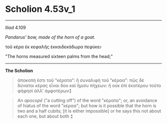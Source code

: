 # Scholion 4.53v_1

---

*Iliad* 4.109

*Pandarus' bow, made of the horn of a goat.*

τοῦ κέρα ἐκ κεφαλῆς ἑκκαιδεκάδωρα πεφύκει·

"The horns measured sixteen palms from the head;"

---

**The Scholion**

> ἀποκοπή ἐστι τοῦ <q>κέρατα</q>: ἢ συναλιφὴ τοῦ <q>κέραα</q>: πῶς δὲ δύναται κέρας εἶναι δύο καὶ ἥμισυ πήχεων: ἢ οὐκ ἐπὶ ἑκατέρου τοῦτο <choice><abbr>φὴ</abbr><expan>φησί</expan></choice> ἀλλ' ἁμφοτέρων⁑

> An *apocopē* ("a cutting off") of the word "κέρατα"; or, an avoidance of hiatus of the word "κέραα"; but how is it possible that the horn is two and a half cubits; [it is either impossible] or he says this not about each one, but about both ⁑